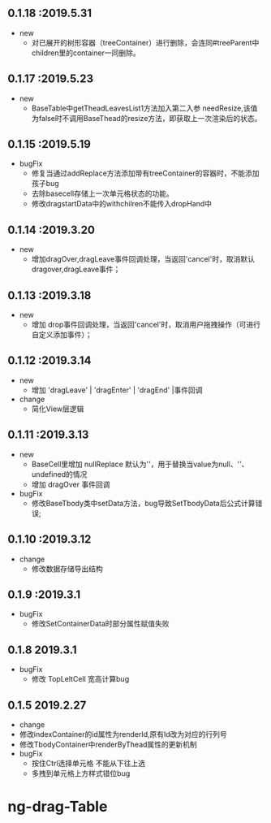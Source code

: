 ##  0.1.18 :2019.5.31
- new
  - 对已展开的树形容器（treeContainer）进行删除，会连同#treeParent中children里的container一同删除。
  
##  0.1.17 :2019.5.23
- new
  - BaseTable中getTheadLeavesList1方法加入第二入参 needResize,该值为false时不调用BaseThead的resize方法，即获取上一次渲染后的状态。
  
##  0.1.15 :2019.5.19
- bugFix
  - 修复当通过addReplace方法添加带有treeContainer的容器时，不能添加孩子bug
  - 去除basecell存储上一次单元格状态的功能。
  - 修改dragstartData中的withchilren不能传入dropHand中
##  0.1.14 :2019.3.20
- new
  - 增加dragOver,dragLeave事件回调处理，当返回'cancel'时，取消默认dragover,dragLeave事件；

##  0.1.13 :2019.3.18
- new
  - 增加 drop事件回调处理，当返回'cancel'时，取消用户拖拽操作（可进行自定义添加事件）；


##  0.1.12 :2019.3.14
- new
  - 增加 'dragLeave' | 'dragEnter' | 'dragEnd' |事件回调
- change
  - 简化View层逻辑
  
##  0.1.11 :2019.3.13
- new
  - BaseCell里增加 nullReplace 默认为''，用于替换当value为null、''、undefined的情况
  - 增加 dragOver 事件回调
- bugFix
  - 修改BaseTbody类中setData方法，bug导致SetTbodyData后公式计算错误;

##  0.1.10 :2019.3.12
- change
  - 修改数据存储导出结构

##  0.1.9 :2019.3.1
- bugFix
  - 修改SetContainerData时部分属性赋值失败


## 0.1.8 2019.3.1
- bugFix
  - 修改 TopLeltCell 宽高计算bug

## 0.1.5 2019.2.27
  - change
  - 修改indexContainer的id属性为renderId,原有Id改为对应的行列号
  - 修改TbodyContainer中renderByThead属性的更新机制
- bugFix
  - 按住Ctrl选择单元格 不能从下往上选
  - 多拽到单元格上方样式错位bug
# ng-drag-Table